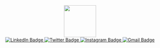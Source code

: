 <div id="header" align="center">
  <img src="https://media.giphy.com/media/M9gbBd9nbDrOTu1Mqx/giphy.gif" width="100"/>
</div>
<div class="badges" align="center">
  <a href="www.linkedin.com/in/abdul-rafay-khan-88aa0b24a" target="blank">
    <img src="https://img.shields.io/badge/Linkedin-blue?style=for-the-badge&logo=linkedin&logoColor=white" alt="LinkedIn Badge"/>
  </a>
<a href="your-twitter-URL" target="blank">
    <img src="https://img.shields.io/badge/twitter-violet?style=for-the-badge&logo=twitter&logoColor=white" alt="Twitter Badge"/>
  </a>
  <a href="https://www.instagram.com/abdul_rafay_khan_o_o/" target="blank">
    <img src="https://img.shields.io/badge/Instagram-red?style=for-the-badge&logo=instagram&logoColor=white" alt="Instagram Badge"/>
  </a>
  <a href="mailto:rafaykhan0000@gmail.com" target="blank">
    <img src="https://img.shields.io/badge/Gmail-cherry?style=for-the-badge&logo=Gmail&logoColor=white" alt="Gmail Badge"/>
  </a>
</div>




